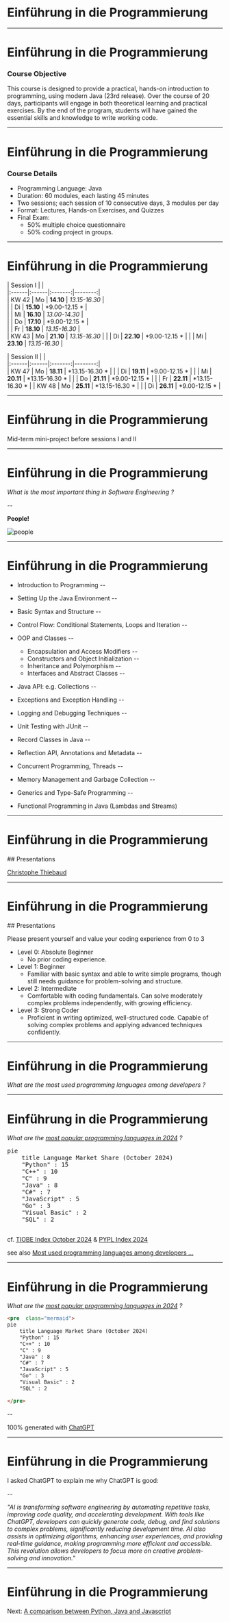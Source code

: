 # Einführung in die Programmierung

---

# Einführung in die Programmierung

### Course Objective

This course is designed to provide a practical, hands-on introduction to programming, using modern Java (23rd release). Over the course of 20 days, participants will engage in both theoretical learning and practical exercises. By the end of the program, students will have gained the essential skills and knowledge to write working code.

---

# Einführung in die Programmierung

### Course Details
* Programming Language: Java
* Duration: 60 modules, each lasting 45 minutes
* Two sessions; each session of 10 consecutive days, 3 modules per day
* Format: Lectures, Hands-on Exercises, and Quizzes
* Final Exam: 
    * 50% multiple choice questionnaire
    * 50% coding project in groups.

---

# Einführung in die Programmierung
                                        
| Session I |  |     
|:------|:------|:-------:|--------:|            
| KW 42 | Mo   | **14.10** |   *13.15-16.30* |    
|       | Di   | **15.10** |   *9.00-12.15 * |    
|       | Mi   | **16.10** |   *13.00-14.30* |    
|       | Do   | **17.10** |   *9.00-12.15 * |    
|       | Fr   | **18.10** |   *13.15-16.30* |    
| KW 43 | Mo   | **21.10** |   *13.15-16.30* | 
|       | Di   | **22.10** |   *9.00-12.15 * | 
|       | Mi   | **23.10** |   *13.15-16.30* | 

| Session II |  |     
|:------|:------|:-------:|--------:|            
| KW 47 | Mo   |  **18.11** |  *13.15-16.30 * |
|       | Di   |  **19.11** |  *9.00-12.15  * |
|       | Mi   |  **20.11** |  *13.15-16.30 * |
|       | Do   |  **21.11** |  *9.00-12.15  * |
|       | Fr   |  **22.11** |  *13.15-16.30 * |
| KW 48 | Mo   |  **25.11** |  *13.15-16.30 * |
|       | Di   |  **26.11** |  *9.00-12.15  * |


---

# Einführung in die Programmierung

Mid-term mini-project before sessions I and II

---

# Einführung in die Programmierung

*What is the most important thing in Software Engineering ?*

--

**People!**

![people](/images/a-emoji-set-background-of-people-of-different-cultures-isolated-on-white-2H853E0.jpg)

---

# Einführung in die Programmierung

* Introduction to Programming
--

* Setting Up the Java Environment
--

* Basic Syntax and Structure
--

* Control Flow: Conditional Statements, Loops and Iteration
--

* OOP and Classes
--

    * Encapsulation and Access Modifiers
--
    * Constructors and Object Initialization
--
    * Inheritance and Polymorphism
--
    * Interfaces and Abstract Classes
--

* Java API: e.g. Collections
--

* Exceptions and Exception Handling
--

* Logging and Debugging Techniques
--

* Unit Testing with JUnit
--

* Record Classes in Java
--

* Reflection API, Annotations and Metadata
--

* Concurrent Programming, Threads
--

* Memory Management and Garbage Collection
--

* Generics and Type-Safe Programming
--

* Functional Programming in Java (Lambdas and Streams)


---

# Einführung in die Programmierung

## Presentations

[Christophe Thiebaud](https://www.linkedin.com/in/cthiebaud/)


---

# Einführung in die Programmierung

## Presentations

Please present yourself and value your coding experience from 0 to 3

* Level 0: Absolute Beginner
    * No prior coding experience. 
* Level 1: Beginner
    * Familiar with basic syntax and able to write simple programs, though still needs guidance for problem-solving and structure.
* Level 2: Intermediate
    * Comfortable with coding fundamentals. Can solve moderately complex problems independently, with growing efficiency.
* Level 3: Strong Coder
    * Proficient in writing optimized, well-structured code. Capable of solving complex problems and applying advanced techniques confidently.


---

# Einführung in die Programmierung

*What are the most used programming languages among developers ?*

---

# Einführung in die Programmierung

*What are the [most popular programming languages in 2024](https://www.google.com/search?q=Most+popular+programming+languages+in+20240) ?*

<pre  class="mermaid">
pie
    title Language Market Share (October 2024)
    "Python" : 15
    "C++" : 10
    "C" : 9
    "Java" : 8
    "C#" : 7
    "JavaScript" : 5
    "Go" : 3
    "Visual Basic" : 2
    "SQL" : 2

</pre>

cf. [TIOBE Index October 2024](https://www.techrepublic.com/article/tiobe-index-news-october-2024-rust-climbs-the-ranks/)
& [PYPL Index 2024](https://www.orientsoftware.com/blog/most-popular-programming-languages/)

see also [Most used programming languages among developers &hellip;](https://www.statista.com/statistics/793628/worldwide-developer-survey-most-used-languages/)

---

# Einführung in die Programmierung

*What are the [most popular programming languages in 2024](https://www.google.com/search?q=Most+popular+programming+languages+in+20240) ?*

```html
<pre  class="mermaid">
pie
    title Language Market Share (October 2024)
    "Python" : 15
    "C++" : 10
    "C" : 9
    "Java" : 8
    "C#" : 7
    "JavaScript" : 5
    "Go" : 3
    "Visual Basic" : 2
    "SQL" : 2

</pre>
```

--

100% generated with [ChatGPT](https://chatgpt.com/c/6707f8b7-404c-8010-83e2-d64b5cf77c63)

---

# Einführung in die Programmierung

I asked ChatGPT to explain me why ChatGPT is good:

--

*"AI is transforming software engineering by automating repetitive tasks, improving code quality, and accelerating development. With tools like ChatGPT, developers can quickly generate code, debug, and find solutions to complex problems, significantly reducing development time. AI also assists in optimizing algorithms, enhancing user experiences, and providing real-time guidance, making programming more efficient and accessible. This revolution allows developers to focus more on creative problem-solving and innovation."*

---

# Einführung in die Programmierung

Next: [A comparison between Python, Java and Javascript](http://localhost:3030/slides/?../einfuehrung/00.md#1)